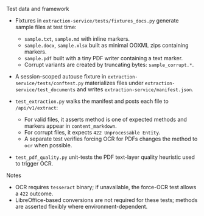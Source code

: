 Test data and framework

- Fixtures in `extraction-service/tests/fixtures_docs.py` generate sample files at test time:
  - `sample.txt`, `sample.md` with inline markers.
  - `sample.docx`, `sample.xlsx` built as minimal OOXML zips containing markers.
  - `sample.pdf` built with a tiny PDF writer containing a text marker.
  - Corrupt variants are created by truncating bytes: `sample_corrupt.*`.

- A session-scoped autouse fixture in `extraction-service/tests/conftest.py` materializes files under
  `extraction-service/test_documents` and writes `extraction-service/manifest.json`.

- `test_extraction.py` walks the manifest and posts each file to `/api/v1/extract`:
  - For valid files, it asserts method is one of expected methods and markers appear in `content_markdown`.
  - For corrupt files, it expects `422 Unprocessable Entity`.
  - A separate test verifies forcing OCR for PDFs changes the method to `ocr` when possible.

- `test_pdf_quality.py` unit-tests the PDF text-layer quality heuristic used to trigger OCR.

Notes

- OCR requires `tesseract` binary; if unavailable, the force-OCR test allows a `422` outcome.
- LibreOffice-based conversions are not required for these tests; methods are asserted flexibly where environment-dependent.

